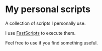 # My personal scripts

A collection of scripts I personally use.

I use [FastScripts](https://red-sweater.com/fastscripts/) to execute them.

Feel free to use if you find something useful.
